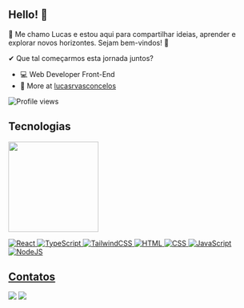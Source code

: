 ## Hello! 👋

<p> 🚀 Me chamo Lucas e estou aqui para compartilhar ideias, aprender e explorar novos horizontes. Sejam bem-vindos! 🌟</p>
<p> ✔ Que tal começarmos esta jornada juntos? </p>

- 💻 Web Developer Front-End
- 🚀 More at [lucasrvasconcelos](https://lucasrvasconcelos.github.io/Portfolio-2.0/)

<p align="left"> <img src="https://komarev.com/ghpvc/?username=lucasrvasconcelos&color=blue&style=for-the-badge" alt="Profile views" /> </p>

## Tecnologias

<div>
  <a href="https://github.com/lucasrvasconcelos">
  <img height="180em" src="https://github-readme-stats.vercel.app/api/top-langs/?username=lucasrvasconcelos&layout=compact&langs_count=7&theme=material-palenight"/>
</div>

![React](https://img.shields.io/badge/react-%2320232a.svg?style=for-the-badge&logo=react&logoColor=%2361DAFB)
![TypeScript](https://img.shields.io/badge/TypeScript-007ACC?style=for-the-badge&logo=typescript&logoColor=white)
![TailwindCSS](https://img.shields.io/badge/tailwindcss-%2338B2AC.svg?style=for-the-badge&logo=tailwind-css&logoColor=white)
![HTML](https://img.shields.io/badge/HTML5-E34F26?style=for-the-badge&logo=html5&logoColor=white)
![CSS](https://img.shields.io/badge/CSS3-1572B6?style=for-the-badge&logo=css3&logoColor=white)
![JavaScript](https://img.shields.io/badge/JavaScript-323330?style=for-the-badge&logo=javascript&logoColor=F7DF1E)
![NodeJS](https://img.shields.io/badge/node.js-6DA55F?style=for-the-badge&logo=node.js&logoColor=white)
 
## Contatos

<div style="display: inline_block">
  <a href="mailto:lucasvasconcelos900@gmail.com" target="_blank"><img src="https://img.shields.io/badge/Gmail-D14836?style=for-the-badge&logo=gmail&logoColor=white" target="_blank"></a>
  <a href="https://www.linkedin.com/in/lucas-vasconcelos-9413aa186" target="_blank"><img src="https://img.shields.io/badge/LinkedIn-0077B5?style=for-the-badge&logo=linkedin&logoColor=white" target="_blank"></a>
</div>
